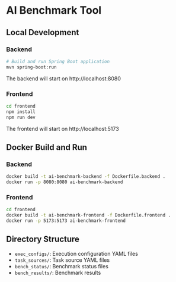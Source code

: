 # AI Benchmark Tool

## Local Development

### Backend
```bash
# Build and run Spring Boot application
mvn spring-boot:run
```
The backend will start on http://localhost:8080

### Frontend
```bash
cd frontend
npm install
npm run dev
```
The frontend will start on http://localhost:5173

## Docker Build and Run

### Backend
```bash
docker build -t ai-benchmark-backend -f Dockerfile.backend .
docker run -p 8080:8080 ai-benchmark-backend
```

### Frontend
```bash
cd frontend
docker build -t ai-benchmark-frontend -f Dockerfile.frontend .
docker run -p 5173:5173 ai-benchmark-frontend
```

## Directory Structure
- `exec_configs/`: Execution configuration YAML files
- `task_sources/`: Task source YAML files
- `bench_status/`: Benchmark status files
- `bench_results/`: Benchmark results
